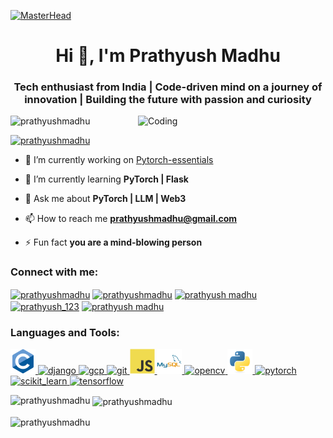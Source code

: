 [![MasterHead](https://mir-s3-cdn-cf.behance.net/project_modules/max_1200/79731568097599.5b50bca477735.jpg)](https://rishavchanda.io)
<h1 align="center">Hi 👋, I'm Prathyush Madhu</h1>
<h3 align="center">Tech enthusiast from India | Code-driven mind on a journey of innovation | Building the future with passion and curiosity</h3>
<img align="right" alt="Coding" width="300" src="https://tse4.mm.bing.net/th?id=OIP.J9PoZWNBpkGIEJhofx4FZQAAAA&pid=Api&P=0&h=180">

<p align="left"> <img src="https://komarev.com/ghpvc/?username=prathyushmadhu&label=Profile%20views&color=0e75b6&style=flat" alt="prathyushmadhu" /> </p>

<p align="left"> <a href="https://twitter.com/prathyushmadhu" target="blank"><img src="https://img.shields.io/twitter/follow/prathyushmadhu?logo=twitter&style=for-the-badge" alt="prathyushmadhu" /></a> </p>

- 🔭 I’m currently working on [Pytorch-essentials](https://github.com/prathyushmadhu/Pytorch-essentials)

- 🌱 I’m currently learning **PyTorch | Flask**

- 💬 Ask me about **PyTorch | LLM | Web3**

- 📫 How to reach me **prathyushmadhu@gmail.com**

- ⚡ Fun fact **you are a mind-blowing person**

<h3 align="left">Connect with me:</h3>
<p align="left">
<a href="https://twitter.com/prathyushmadhu" target="blank"><img align="center" src="https://raw.githubusercontent.com/rahuldkjain/github-profile-readme-generator/master/src/images/icons/Social/twitter.svg" alt="prathyushmadhu" height="30" width="40" /></a>
<a href="https://www.linkedin.com/in/prathyushmadhu/" target="blank"><img align="center" src="https://raw.githubusercontent.com/rahuldkjain/github-profile-readme-generator/master/src/images/icons/Social/linked-in-alt.svg" alt="prathyushmadhu" height="30" width="40" /></a>
<a href="https://kaggle.com/prathyush madhu" target="blank"><img align="center" src="https://raw.githubusercontent.com/rahuldkjain/github-profile-readme-generator/master/src/images/icons/Social/kaggle.svg" alt="prathyush madhu" height="30" width="40" /></a>
<a href="https://www.codechef.com/users/prathyush_123" target="blank"><img align="center" src="https://cdn.jsdelivr.net/npm/simple-icons@3.1.0/icons/codechef.svg" alt="prathyush_123" height="30" width="40" /></a>
<a href="https://www.leetcode.com/prathyush madhu" target="blank"><img align="center" src="https://raw.githubusercontent.com/rahuldkjain/github-profile-readme-generator/master/src/images/icons/Social/leet-code.svg" alt="prathyush madhu" height="30" width="40" /></a>
</p>

<h3 align="left">Languages and Tools:</h3>
<p align="left"> <a href="https://www.cprogramming.com/" target="_blank" rel="noreferrer"> <img src="https://raw.githubusercontent.com/devicons/devicon/master/icons/c/c-original.svg" alt="c" width="40" height="40"/> </a> <a href="https://www.djangoproject.com/" target="_blank" rel="noreferrer"> <img src="https://cdn.worldvectorlogo.com/logos/django.svg" alt="django" width="40" height="40"/> </a> <a href="https://cloud.google.com" target="_blank" rel="noreferrer"> <img src="https://www.vectorlogo.zone/logos/google_cloud/google_cloud-icon.svg" alt="gcp" width="40" height="40"/> </a> <a href="https://git-scm.com/" target="_blank" rel="noreferrer"> <img src="https://www.vectorlogo.zone/logos/git-scm/git-scm-icon.svg" alt="git" width="40" height="40"/> </a> <a href="https://developer.mozilla.org/en-US/docs/Web/JavaScript" target="_blank" rel="noreferrer"> <img src="https://raw.githubusercontent.com/devicons/devicon/master/icons/javascript/javascript-original.svg" alt="javascript" width="40" height="40"/> </a> <a href="https://www.mysql.com/" target="_blank" rel="noreferrer"> <img src="https://raw.githubusercontent.com/devicons/devicon/master/icons/mysql/mysql-original-wordmark.svg" alt="mysql" width="40" height="40"/> </a> <a href="https://opencv.org/" target="_blank" rel="noreferrer"> <img src="https://www.vectorlogo.zone/logos/opencv/opencv-icon.svg" alt="opencv" width="40" height="40"/> </a> <a href="https://www.python.org" target="_blank" rel="noreferrer"> <img src="https://raw.githubusercontent.com/devicons/devicon/master/icons/python/python-original.svg" alt="python" width="40" height="40"/> </a> <a href="https://pytorch.org/" target="_blank" rel="noreferrer"> <img src="https://www.vectorlogo.zone/logos/pytorch/pytorch-icon.svg" alt="pytorch" width="40" height="40"/> </a> <a href="https://scikit-learn.org/" target="_blank" rel="noreferrer"> <img src="https://upload.wikimedia.org/wikipedia/commons/0/05/Scikit_learn_logo_small.svg" alt="scikit_learn" width="40" height="40"/> </a> <a href="https://www.tensorflow.org" target="_blank" rel="noreferrer"> <img src="https://www.vectorlogo.zone/logos/tensorflow/tensorflow-icon.svg" alt="tensorflow" width="40" height="40"/> </a> </p>

<p><img align="left" src="https://github-readme-stats.vercel.app/api/top-langs?username=prathyushmadhu&show_icons=true&locale=en&layout=compact" alt="prathyushmadhu" /></p>

<p>&nbsp;<img align="center" src="https://github-readme-stats.vercel.app/api?username=prathyushmadhu&show_icons=true&locale=en" alt="prathyushmadhu" /></p>

<p><img align="center" src="https://github-readme-streak-stats.herokuapp.com/?user=prathyushmadhu&" alt="prathyushmadhu" /></p>

